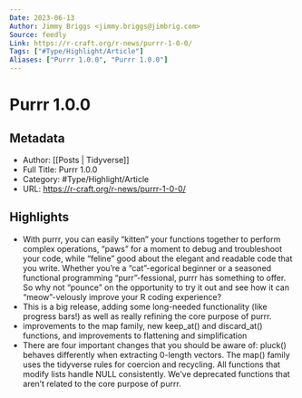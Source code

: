 ```yaml
---
Date: 2023-06-13
Author: Jimmy Briggs <jimmy.briggs@jimbrig.com>
Source: feedly
Link: https://r-craft.org/r-news/purrr-1-0-0/
Tags: ["#Type/Highlight/Article"]
Aliases: ["Purrr 1.0.0", "Purrr 1.0.0"]
---
```

# Purrr 1.0.0

## Metadata
- Author: [[Posts | Tidyverse]]
- Full Title: Purrr 1.0.0
- Category: #Type/Highlight/Article
- URL: https://r-craft.org/r-news/purrr-1-0-0/

## Highlights
- With purrr, you can easily “kitten” your functions together to perform complex operations, “paws” for a moment to debug and troubleshoot your code, while “feline” good about the elegant and readable code that you write. Whether you’re a “cat”-egorical beginner or a seasoned functional programming “purr”-fessional, purrr has something to offer. So why not “pounce” on the opportunity to try it out and see how it can “meow”-velously improve your R coding experience?
- This is a big release, adding some long-needed functionality (like progress bars!) as well as really refining the core purpose of purrr.
- improvements to the map family, new
  keep_at() and
  discard_at() functions, and improvements to flattening and simplification
- There are four important changes that you should be aware of:
  pluck() behaves differently when extracting 0-length vectors.
  The
  map() family uses the tidyverse rules for coercion and recycling.
  All functions that modify lists handle NULL consistently.
  We’ve deprecated functions that aren’t related to the core purpose of purrr.
